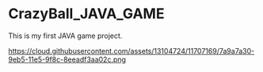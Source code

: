 # CrazyBall_JAVA_GAME
This is my first JAVA game project. 

https://cloud.githubusercontent.com/assets/13104724/11707169/7a9a7a30-9eb5-11e5-9f8c-8eeadf3aa02c.png

